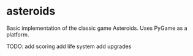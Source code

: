 # asteroids

Basic implementation of the classic game Asteroids. Uses PyGame as a platform.

TODO:
add scoring
add life system
add upgrades
